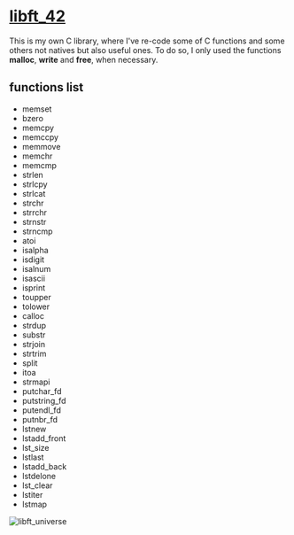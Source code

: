 # [libft_42](/others/en.subject.pdf)

This is my own C library, where I've re-code some of C functions and some others not natives but also useful ones.
To do so, I only used the functions __malloc__, __write__ and __free__, when necessary.

## functions list

- memset
- bzero
- memcpy
- memccpy
- memmove
- memchr
- memcmp
- strlen
- strlcpy
- strlcat
- strchr
- strrchr
- strnstr
- strncmp
- atoi
- isalpha
- isdigit
- isalnum
- isascii
- isprint
- toupper
- tolower
- calloc
- strdup
- substr
- strjoin
- strtrim
- split
- itoa
- strmapi
- putchar_fd
- putstring_fd
- putendl_fd
- putnbr_fd
- lstnew
- lstadd_front
- lst_size
- lstlast
- lstadd_back
- lstdelone
- lst_clear
- lstiter
- lstmap


![libft_universe](../assets/libft.png?raw=true)
